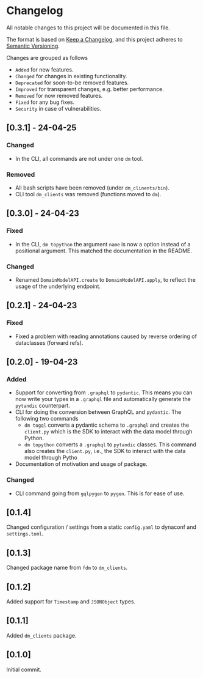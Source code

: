# Changelog
All notable changes to this project will be documented in this file.

The format is based on [Keep a Changelog](https://keepachangelog.com/en/1.0.0/),
and this project adheres to [Semantic Versioning](https://semver.org/spec/v2.0.0.html).

Changes are grouped as follows
- `Added` for new features.
- `Changed` for changes in existing functionality.
- `Deprecated` for soon-to-be removed features.
- `Improved` for transparent changes, e.g. better performance.
- `Removed` for now removed features.
- `Fixed` for any bug fixes.
- `Security` in case of vulnerabilities.

## [0.3.1] - 24-04-25

### Changed

* In the CLI, all commands are not under one `dm` tool.

### Removed

* All bash scripts have been removed (under `dm_clinents/bin`).
* CLI tool `dm_clients` was removed (functions moved to `dm`).


## [0.3.0] - 24-04-23

### Fixed

* In the CLI, `dm topython` the argument `name` is now a option instead of a positional argument. This matched the
  documentation in the README.

### Changed

* Renamed `DomainModelAPI.create` to `DomainModelAPI.apply`, to reflect the usage of the underlying endpoint.


## [0.2.1] - 24-04-23

### Fixed

* Fixed a problem with reading annotations caused by reverse ordering of dataclasses (forward refs).


## [0.2.0] - 19-04-23

### Added

* Support for converting from `.graphql` to `pydantic`. This means you can now write your types in a `.graphql` file
  and automatically generate the `pytandic` counterpart.
* CLI for doing the conversion between GraphQL and `pydantic`. The following two commands
  * `dm togql` converts a pydantic schema to `.graphql` and creates the `client.py` which is the SDK to interact
    with the data model through Python.
  * `dm topython` converts a `.graphql` to `pytandic` classes. This command also creates the `client.py`, i.e., the
    SDK to interact with the data model through Pytho
* Documentation of motivation and usage of package.

### Changed

* CLI command going from `gqlpygen` to `pygen`. This is for ease of use.


## [0.1.4]

Changed configuration / settings from a static `config.yaml` to dynaconf and `settings.toml`.

## [0.1.3]

Changed package name from `fdm` to `dm_clients`.

## [0.1.2]

Added support for `Timestamp` and `JSONObject` types.

## [0.1.1]

Added `dm_clients` package.

## [0.1.0]

Initial commit.
